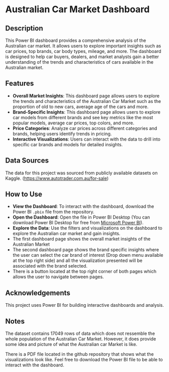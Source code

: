 # Australian Car Market Dashboard 

## Description 
This Power BI dashboard provides a comprehensive analysis of the Australian car market. It allows users to explore important insights such as car prices, top brands, car body types, mileage, and more. The dashboard is designed to help car buyers, dealers, and market analysts gain a better understanding of the trends and characteristics of cars available in the Australian market.

## Features
- **Overall Market Insights**: This dashboard page allows users to explore the trends and characteristics of the Australian Car Market such as the proportion of old to new cars, average age of the cars and more.
- **Brand-Specific Insights**: This dashboard page allows users to explore car models from different brands and see key metrics like the most popular models, average car prices, top colors, and more.
- **Price Categories**: Analyze car prices across different categories and brands, helping users identify trends in pricing.
- **Interactive Visualizations**: Users can interact with the data to drill into specific car brands and models for detailed insights.

## Data Sources
The data for this project was sourced from publicly available datasets on Kaggle. (https://www.autotrader.com.au/for-sale)

## How to Use
- **View the Dashboard**: To interact with the dashboard, download the Power BI `.pbix` file from the repository.
- **Open the Dashboard**: Open the file in Power BI Desktop (You can download Power BI Desktop for free from [Microsoft Power BI](https://powerbi.microsoft.com/)).
- **Explore the Data**: Use the filters and visualizations on the dashboard to explore the Australian car market and gain insights.
- The first dashboard page shows the overall market insights of the Australian Market 
- The second dashboard page shows the brand specific insights where the user can select the car brand of interest (Drop down menu available at the top right side) and all the visualization presented will be associated with the brand selected. 
- There is a button located at the top right corner of both pages which allows the user to navigate between pages.

## Acknowledgements
This project uses Power BI for building interactive dashboards and analysis.

## Notes 
The dataset contains 17049 rows of data which does not ressemble the whole population of the Australian Car Market. However, it does provide some idea and picture of what the Australian car Market is like. 

There is a PDF file located in the github repository that shows what the visualizations look like. Feel free to download the Power BI file to be able to interact with the dashboard.




